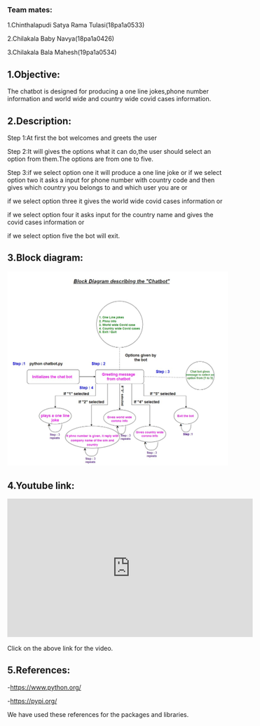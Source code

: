 <h3>Team mates:</h3>

1.Chinthalapudi Satya Rama Tulasi(18pa1a0533)

2.Chilakala Baby Navya(18pa1a0426)

3.Chilakala Bala Mahesh(19pa1a0534)

<h2>1.Objective:</h2>

The chatbot is designed for producing a one line jokes,phone number information and world wide and country wide covid cases information.

<h2>2.Description:</h2>

Step 1:At first the bot welcomes and greets the user

Step 2:It will gives the options what it can do,the user should select an option from them.The options are from one to five.

Step 3:if we select option one it will produce a one line joke or
if we select option two it asks a input for phone number with country code and then gives which country you belongs to and which user you are or

if we select option three it gives the world wide covid cases information or

if we select option four it asks input for the country name and gives the covid cases information or

if we select option five the bot will exit.

<h2>3.Block diagram:</h2>

<img src='Block diagram image.jpg'>

<h2>4.Youtube link:</h2>

<iframe width="560" height="315" src="https://www.youtube.com/embed/m3j3PR1-5Ek" frameborder="0" allow="accelerometer; autoplay; clipboard-write; encrypted-media; gyroscope; picture-in-picture" allowfullscreen></iframe>

Click on the above link for the video.

<h2>5.References:</h2>

  -https://www.python.org/
  
  -https://pypi.org/

We have used these references for the packages and libraries.
